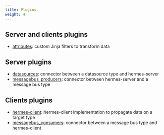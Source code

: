 ```yaml
---
title: Plugins
weight: 4
---
```


## Server and clients plugins

- [attributes](./attributes/): custom Jinja filters to transform data

## Server plugins

- [datasources](./datasources/): connector between a datasource type and hermes-server
- [messagebus_producers](./messagebus_producers/): connector between hermes-server and a message bus type

## Clients plugins

- [hermes-client](./hermes-client/): hermes-client implementation to propagate data on a target type
- [messagebus_consumers](./messagebus_consumers/): connector between a message bus type and hermes-client
